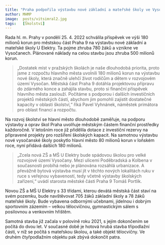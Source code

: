 ```yaml
---
title: "Praha podpořila výstavbu nové základní a mateřské školy ve Vysočanech"
author: MHMP
image: 	posts/vitsimral2.jpg
tags:   [Školství]
---
```


Rada hl. m. Prahy v pondělí 25. 4. 2022 schválila příspěvek ve výši 180 milionů korun pro městskou část Praha 9 na výstavbu nové základní a mateřské školy U Elektry. Ta pojme zhruba 780 žáků a vznikne ve Vysočanech. Plánované náklady na celou stavbu jsou zhruba 500 milionů korun.

> „Dostatek míst v pražských školách je naše dlouhodobá priorita, proto jsme z rozpočtu hlavního města uvolnili 180 milionů korun na výstavbu nové školy, která značně ulehčí život rodičům a dětem v rozvojovém území Vysočan. Městská část Praha 9 dotáhla projektovou přípravu do zdárného konce a zahájila stavbu, proto si finanční příspěvek hlavního města zaslouží. Počítáme s podporou i dalších investičních projektů městských částí, abychom jim pomohli zajistit dostatečné kapacity v oblasti školství,“ říká Pavel Vyhnánek, náměstek primátora pro oblast financí a rozpočtu.

Na rozvoj školství se hlavní město dlouhodobě zaměřuje, na podporu výstavby a oprav škol Praha uvolňuje městským částem finanční prostředky každoročně. V letošním roce již přidělila dotace z investiční rezervy na připravené projekty pro rozšíření školských kapacit. Na samotnou výstavbu nové vysočanské školy poskytlo hlavní město 80 milionů korun v loňském roce, nyní přidává dalších 180 milionů.

> „Zcela nová ZŠ a MŠ U Elektry bude spádovou školou pro velké rozvojové území Vysočany. Mezi ulicemi Poděbradská a Kolbena v současnosti probíhá nebo je plánována rozsáhlá urbanizace. A převážně bytová výstavba musí jít v těchto nových lokalitách ruku v ruce s veřejnou vybaveností, tedy včetně výstavby školských zařízení,“ uvádí starosta městské části Praha 9 Tomáš Portlík.

Novou ZŠ a MŠ U Elektry s 33 třídami, kterou devátá městská část staví na svém pozemku, bude navštěvovat 705 žáků základní školy a 78 žáků mateřské školy. Bude vybavena odbornými učebnami, jídelnou i dobrým sportovním zázemím – velkou tělocvičnou, gymnastickým sálem s posilovnou a venkovním hřištěm.

Samotná stavba již začala v polovině roku 2021, s jejím dokončením se počítá do dvou let. V současné době je hotová hrubá stavba třípodlažní části, v níž se počítá s mateřskou školou, a také objekt tělocvičny. Ve druhém čtyřpodlažním objektu pak zbývá dokončit patra.
